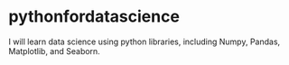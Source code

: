 # pythonfordatascience
I will learn data science using python libraries, including Numpy, Pandas, Matplotlib, and Seaborn.
